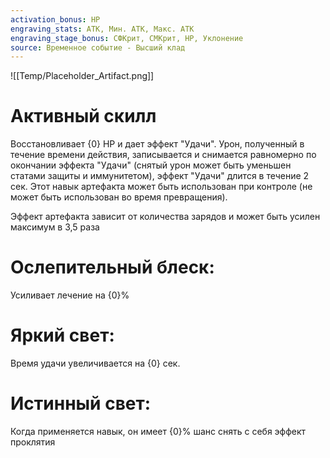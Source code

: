 ```yaml
---
activation_bonus: HP
engraving_stats: АТК, Мин. АТК, Макс. АТК
engraving_stage_bonus: СФКрит, СМКрит, HP, Уклонение
source: Временное событие - Высший клад
---
```

![[Temp/Placeholder_Artifact.png]]
# Активный скилл
Восстановливает {0} НР и дает эффект "Удачи". Урон, полученный в течение времени действия, записывается и снимается равномерно по окончании эффекта "Удачи" (снятый урон может быть уменьшен статами защиты и иммунитетом), эффект "Удачи" длится в течение 2 сек. Этот навык артефакта может быть использован при контроле (не может быть использован во время превращения).

Эффект артефакта зависит от количества зарядов и может быть усилен максимум в 3,5 раза

# Ослепительный блеск: 
Усиливает лечение на {0}%
# Яркий свет: 
Время удачи увеличивается на {0} сек.
# Истинный свет: 
Когда применяется навык, он имеет {0}% шанс снять с себя эффект проклятия
